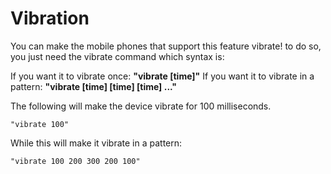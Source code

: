 # Vibration

You can make the mobile phones that support this feature vibrate! to do so, you just need the vibrate command which syntax is:

If you want it to vibrate once: **"vibrate \[time\]"** If you want it to vibrate in a pattern: **"vibrate \[time\] \[time\] \[time\] ..."**

The following will make the device vibrate for 100 milliseconds.

```
"vibrate 100"
```

While this will make it vibrate in a pattern:

```
"vibrate 100 200 300 200 100"
```

